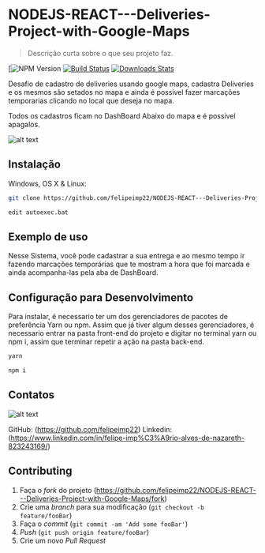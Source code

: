 # NODEJS-REACT---Deliveries-Project-with-Google-Maps

> Descrição curta sobre o que seu projeto faz.

[![NPM Version][npm-image]
[![Build Status][travis-image]][travis-url]
[![Downloads Stats][npm-downloads]][npm-url]

Desafio de cadastro de deliveries usando google maps,
cadastra Deliveries e os mesmos são setados no mapa e ainda é possivel 
fazer marcações temporarias clicando no local que deseja no mapa.

Todos os cadastros ficam no DashBoard Abaixo do mapa e é possivel apagalos.

![alt text](https://marquesfernandes.com/wp-content/uploads/2020/01/1555172.jpg)

## Instalação

Windows, OS X & Linux:

```sh
git clone https://github.com/felipeimp22/NODEJS-REACT---Deliveries-Project-with-Google-Maps.git
```


```sh
edit autoexec.bat
```

## Exemplo de uso
Nesse Sistema, você pode cadastrar a sua entrega e ao mesmo tempo ir fazendo marcações temporárias que te mostram a hora que foi marcada e ainda acompanha-las pela aba de DashBoard.



## Configuração para Desenvolvimento

Para instalar, é necessario ter um dos gerenciadores de pacotes de preferência Yarn ou npm.
Assim que já tiver algum desses gerenciadores, é necessario entrar na pasta front-end do projeto e
digitar no terminal yarn ou npm i, assim que terminar repetir a ação na pasta back-end.
```sh
yarn 
```

```sh
npm i
```



## Contatos
![alt text](https://lh3.googleusercontent.com/nRuZJWdco2aSsyUVFPIvI4QXVuqkRxwGbCKRJpc-6DNNB2AcHTopNS6V-rDyj3ir9Og7CA=s85)

GitHub: (https://github.com/felipeimp22)
Linkedin: (https://www.linkedin.com/in/felipe-imp%C3%A9rio-alves-de-nazareth-823243169/)


## Contributing

1. Faça o _fork_ do projeto (<https://github.com/felipeimp22/NODEJS-REACT---Deliveries-Project-with-Google-Maps/fork>)
2. Crie uma _branch_ para sua modificação (`git checkout -b feature/fooBar`)
3. Faça o _commit_ (`git commit -am 'Add some fooBar'`)
4. _Push_ (`git push origin feature/fooBar`)
5. Crie um novo _Pull Request_

[npm-image]: https://img.shields.io/npm/v/datadog-metrics.svg?style=flat-square
[npm-url]: https://npmjs.org/package/datadog-metrics
[npm-downloads]: https://img.shields.io/npm/dm/datadog-metrics.svg?style=flat-square
[travis-image]: https://img.shields.io/travis/dbader/node-datadog-metrics/master.svg?style=flat-square
[travis-url]: https://travis-ci.org/dbader/node-datadog-metrics
[wiki]: https://github.com/seunome/seuprojeto/wiki
